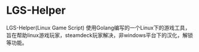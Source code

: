 <!--
 * @Author: SpenserCai
 * @Date: 2023-01-30 17:53:03
 * @version: 
 * @LastEditors: SpenserCai
 * @LastEditTime: 2023-01-31 00:35:13
 * @Description: file content
-->
# LGS-Helper
LGS-Helper(Linux Game Script) 使用Golang编写的一个Linux下的游戏工具，旨在帮助linux游戏玩家，steamdeck玩家解决，非windows平台下的汉化，解锁等功能。
